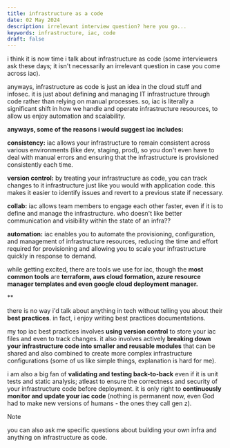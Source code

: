 ```yaml
---
title: infrastructure as a code
date: 02 May 2024
description: irrelevant interview question? here you go...
keywords: infrastructure, iac, code
draft: false
---
```


<!-- happy new year! 🎉🎈 <br>
[wanna say hello?](https://x.com/1cbyc) -->

i think it is now time i talk about infrastructure as code (some interviewers ask these days; it isn't necessarily an irrelevant question in case you come across iac).

anyways, infrastructure as code is just an idea in the cloud stuff and infosec. it is just about defining and managing IT infrastructure through code rather than relying on manual processes. so, iac is literally a significant shift in how we handle and operate infrastructure resources, to allow us enjoy automation and scalability.

**anyways, some of the reasons i would suggest iac includes:**

**consistency:** iac allows your infrastructure to remain consistent across various environments (like dev, staging, prod), so you don't even have to deal with manual errors and ensuring that the infrastructure is provisioned consistently each time.

**version control:** by treating your infrastructure as code, you can track changes to it infrastructure just like you would with application code. this makes it easier to identify issues and revert to a previous state if necessary.

**collab:** iac allows team members to engage each other faster, even if it is to define and manage the infrastructure. who doesn't like better communication and visibility within the state of an infra?? 

**automation:** iac enables you to automate the provisioning, configuration, and management of infrastructure resources, reducing the time and effort required for provisioning and allowing you to scale your infrastructure quickly in response to demand.

while getting excited, there are tools we use for iac, though the **most common tools** are **terraform, aws cloud formation, azure resource manager templates and even google cloud deployment manager.**

**

there is no way i'd talk about anything in tech without telling you about their **best practices**. in fact, i enjoy writing best practices documentations.

my top iac best practices involves **using version control** to store your iac files and even to track changes. it also involves actively **breaking down your infrastructure code into smaller and reusable modules** that can be shared and also combined to create more complex infrastructure configurations (some of us like simple things, explanation is hard for me).

i am also a big fan of **validating and testing back-to-back** even if it is unit tests and static analysis; atleast to ensure the correctness and security of your infrastructure code before deployment. it is only right to **continuously monitor and update your iac code** (nothing is permanent now, even God had to make new versions of humans - the ones they call gen z).

> [!NOTE]
> you can also ask me specific questions about building your own infra and anything on infrastructure as code.
